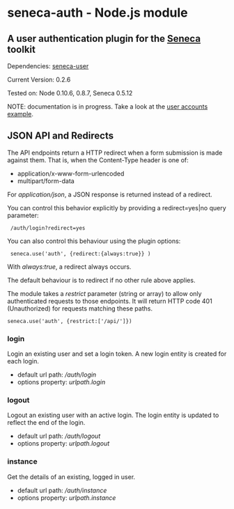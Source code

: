 # seneca-auth - Node.js module

## A user authentication plugin for the [Seneca](/rjrodger/seneca) toolkit

Dependencies: [seneca-user](/rjrodger/seneca-user)

Current Version: 0.2.6

Tested on: Node 0.10.6, 0.8.7, Seneca 0.5.12

NOTE: documentation is in progress. Take a look at the <a href="http://github.com/rjrodger/seneca-examples">user accounts example</a>.



## JSON API and Redirects

The API endpoints return a HTTP redirect when a form submission is
made against them. That is, when the Content-Type header is one of:

   * application/x-www-form-urlencoded
   * multipart/form-data

For _application/json_, a JSON response is returned instead of a redirect.

You can control this behavior explicitly by providing a redirect=yes|no query parameter:

     /auth/login?redirect=yes

You can also control this behaviour using the plugin options:

     seneca.use('auth', {redirect:{always:true}} )

With _always:true_, a redirect always occurs.

The default behaviour is to redirect if no other rule above applies.

The module takes a _restrict_ parameter (string or array) to allow only authenticated requests to those 
endpoints. It will return HTTP code 401 (Unauthorized) for requests matching these paths.

    seneca.use('auth', {restrict:['/api/']})



### login

Login an existing user and set a login token. A new login entity is created for each login.

   * default url path: _/auth/login_
   * options property: _urlpath.login_



### logout

Logout an existing user with an active login. The login entity is updated to reflect the end of the login.

   * default url path: _/auth/logout_
   * options property: _urlpath.logout_



### instance

Get the details of an existing, logged in user.

   * default url path: _/auth/instance_
   * options property: _urlpath.instance_




 



